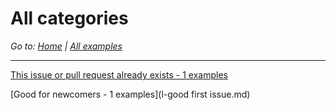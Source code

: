 # All categories

*Go to: [Home](index.md) | [All examples](examples.md)*

---



[This issue or pull request already exists - 1 examples](l-duplicate.md)



[Good for newcomers - 1 examples](l-good first issue.md)

